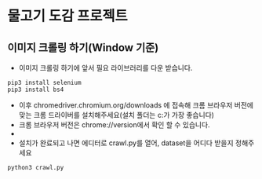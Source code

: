 # 물고기 도감 프로젝트

## 이미지 크롤링 하기(Window 기준)

+ 이미지 크롤링 하기에 앞서 필요 라이브러리를 다운 받습니다.

```
pip3 install selenium
pip3 install bs4
```
+ 이후 chromedriver.chromium.org/downloads 에 접속해 크롬 브라우저 버전에 맞는 크롬 드라이버를 설치해주세요(설치 폴더는 c:가 가장 좋습니다)
+ 크롬 브라우저 버전은 chrome://version에서 확인 할 수 있습니다.
+ 
+ 설치가 완료되고 나면 에디터로 crawl.py를 열어, dataset을 어디다 받을지 정해주세요

```
python3 crawl.py
```
